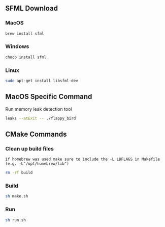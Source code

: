 ## SFML Download

### MacOS

```bash
brew install sfml
```

### Windows

```bash
choco install sfml
```

### Linux

```bash
sudo apt-get install libsfml-dev
```

## MacOS Specific Command

Run memory leak detection tool

```bash
leaks --atExit -- ./flappy_bird
```

## CMake Commands

### Clean up build files

`if homebrew was used make sure to include the -L LDFLAGS in Makefile (e.g. -L"/opt/homebrew/lib")`

```bash
rm -rf build
```

### Build

```bash
sh make.sh
```

### Run

```bash
sh run.sh
```

